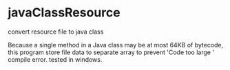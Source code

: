 # javaClassResource
convert resource file to java class

Because a single method in a Java class may be at most 64KB of bytecode, this program store file data to separate array to prevent 'Code too large ' compile error.
tested in windows.
